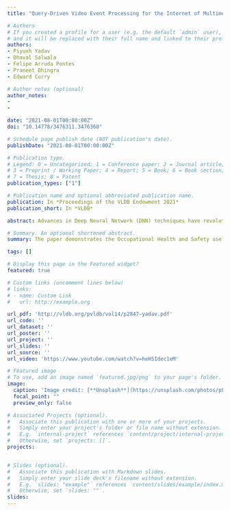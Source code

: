 ```yaml
---
title: "Query-Driven Video Event Processing for the Internet of Multimedia Things"

# Authors
# If you created a profile for a user (e.g. the default `admin` user), write the username (folder name) here 
# and it will be replaced with their full name and linked to their profile.
authors:
- Piyush Yadav
- Dhaval Salwala
- Felipe Arruda Pontes
- Praneet Dhingra
- Edward Curry

# Author notes (optional)
author_notes:
-
- 

date: "2021-08-01T00:00:00Z"
doi: "10.14778/3476311.3476360"

# Schedule page publish date (NOT publication's date).
publishDate: "2021-08-01T00:00:00Z"

# Publication type.
# Legend: 0 = Uncategorized; 1 = Conference paper; 2 = Journal article;
# 3 = Preprint / Working Paper; 4 = Report; 5 = Book; 6 = Book section;
# 7 = Thesis; 8 = Patent
publication_types: ["1"]

# Publication name and optional abbreviated publication name.
publication: In *Proceedings of the VLDB Endowment 2021*
publication_short: In *VLDB*

abstract: Advances in Deep Neural Network (DNN) techniques have revolutionized video analytics and unlocked the potential for querying and mining video event patterns. This paper details GNOSIS, an event processing platform to perform near-real-time video event detection in a distributed setting. GNOSIS follows a serverless approach where its component acts as independent microservices and can be deployed at multiple nodes. GNOSIS uses a declarative query-driven approach where users can write customize queries for spatiotemporal video event reasoning. The system converts the incoming video streams into a continuous evolving graph stream using machine learning (ML) and DNN models pipeline and applies graph matching for video event pattern detection. GNOSIS can perform both stateful and stateless video event matching. To improve Quality of Service (QoS), recent work in GNOSIS incorporates optimization techniques like adaptive scheduling, energy efficiency, and content-driven windows. This paper demonstrates the Occupational Health and Safety query use cases to show the GNOSIS efficacy.

# Summary. An optional shortened abstract.
summary: The paper demonstrates the Occupational Health and Safety use case queries. In future, multimodal data integration, edge-centric optimizations and developing more complex spatiotemporal operators are the key focus area of development in GNOSIS.

tags: []

# Display this page in the Featured widget?
featured: true

# Custom links (uncomment lines below)
# links:
# - name: Custom Link
#   url: http://example.org

url_pdf: 'http://vldb.org/pvldb/vol14/p2847-yadav.pdf'
url_code: ''
url_dataset: ''
url_poster: ''
url_project: ''
url_slides: ''
url_source: ''
url_video: 'https://www.youtube.com/watch?v=heH5Idec1eM'

# Featured image
# To use, add an image named `featured.jpg/png` to your page's folder. 
image:
  caption: 'Image credit: [**Unsplash**](https://unsplash.com/photos/pLCdAaMFLTE)'
  focal_point: ""
  preview_only: false

# Associated Projects (optional).
#   Associate this publication with one or more of your projects.
#   Simply enter your project's folder or file name without extension.
#   E.g. `internal-project` references `content/project/internal-project/index.md`.
#   Otherwise, set `projects: []`.
projects:


# Slides (optional).
#   Associate this publication with Markdown slides.
#   Simply enter your slide deck's filename without extension.
#   E.g. `slides: "example"` references `content/slides/example/index.md`.
#   Otherwise, set `slides: ""`.
slides:
---
```

